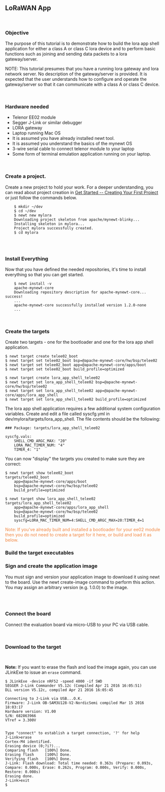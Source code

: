 ## LoRaWAN App

<br>

### Objective

The purpose of this tutorial is to demonstrate how to build the lora app shell application for either a class A or class C lora device and to perform basic functions such as joining and sending data packets to a lora gateway/server.

NOTE: This tutorial presumes that you have a running lora gateway and lora network server. No description of the gateway/server is provided. It is expected that the user understands how to configure and operate the gateway/server so that it can communicate with a class A or class C device.

<br>

### Hardware needed

* Telenor EE02 module
* Segger J-Link or similar debugger
* LORA gateway
* Laptop running Mac OS
* It is assumed you have already installed newt tool. 
* It is assumed you understand the basics of the mynewt OS
* 3-wire serial cable to connect telenor module to your laptop
* Some form of terminal emulation application running on your laptop.

<br>

### Create a project.  

Create a new project to hold your work.  For a deeper understanding, you can read about project creation in 
[Get Started -- Creating Your First Project](../get_started/project_create.md)
or just follow the commands below.

```
    $ mkdir ~/dev
    $ cd ~/dev
    $ newt new mylora
    Downloading project skeleton from apache/mynewt-blinky...
    Installing skeleton in mylora...
    Project mylora successfully created.
    $ cd mylora
    
``` 

<br>

### Install Everything

Now that you have defined the needed repositories, it's time to install everything so
that you can get started.

```
    $ newt install -v 
    apache-mynewt-core
    Downloading repository description for apache-mynewt-core... success!
    ...
    apache-mynewt-core successfully installed version 1.2.0-none
    ...
```

<br>

### Create the targets

Create two targets - one for the bootloader and one for the lora app shell application.  

```no-highlight
$ newt target create telee02_boot
$ newt target set telee02_boot bsp=@apache-mynewt-core/hw/bsp/telee02
$ newt target set telee02_boot app=@apache-mynewt-core/apps/boot
$ newt target set telee02_boot build_profile=optimized

$ newt target create lora_app_shell_telee02
$ newt target set lora_app_shell_telee02 bsp=@apache-mynewt-core/hw/bsp/telee02
$ newt target set lora_app_shell_telee02 app=@apache-mynewt-core/apps/lora_app_shell
$ newt target set lora_app_shell_telee02 build_profile=optimized
```
The lora app shell application requires a few additional system configuration variables. 
Create and edit a file called syscfg.yml in dev/mylora/targets/lora_app_shell. The file
contents should be the following:

```
### Package: targets/lora_app_shell_telee02

syscfg.vals:
    SHELL_CMD_ARGC_MAX: "20"
    LORA_MAC_TIMER_NUM: "4"
    TIMER_4: "1"
```

You can now "display" the targets you created to make sure they are correct:

```
$ newt target show telee02_boot
targets/telee02_boot
    app=@apache-mynewt-core/apps/boot
    bsp=@apache-mynewt-core/hw/bsp/telee02
    build_profile=optimized
    
$ newt target show lora_app_shell_telee02
targets/lora_app_shell_telee02
    app=@apache-mynewt-core/apps/lora_app_shell
    bsp=@apache-mynewt-core/hw/bsp/telee02
    build_profile=optimized
    syscfg=LORA_MAC_TIMER_NUM=4:SHELL_CMD_ARGC_MAX=20:TIMER_4=1

```

<font color="#F2853F">
Note: If you've already built and installed a bootloader for your ee02 module then you do
not need to create a target for it here, or build and load it as below. </font>
<br>

### Build the target executables 


### Sign and create the application image 

You must sign and version your application image to download it using newt to the board. 
Use the newt create-image command to perform this action. You may assign an arbitrary 
version (e.g. 1.0.0) to the image.

```
```

<br>

### Connect the board

Connect the evaluation board via micro-USB to your PC via USB cable.
        
<br>

### Download to the target


<br>

**Note:** If you want to erase the flash and load the image again, you can use JLinkExe to issue an `erase` command.

```
$ JLinkExe -device nRF52 -speed 4000 -if SWD
SEGGER J-Link Commander V5.12c (Compiled Apr 21 2016 16:05:51)
DLL version V5.12c, compiled Apr 21 2016 16:05:45

Connecting to J-Link via USB...O.K.
Firmware: J-Link OB-SAM3U128-V2-NordicSemi compiled Mar 15 2016 18:03:17
Hardware version: V1.00
S/N: 682863966
VTref = 3.300V


Type "connect" to establish a target connection, '?' for help
J-Link>erase
Cortex-M4 identified.
Erasing device (0;?i?)...
Comparing flash   [100%] Done.
Erasing flash     [100%] Done.
Verifying flash   [100%] Done.
J-Link: Flash download: Total time needed: 0.363s (Prepare: 0.093s, Compare: 0.000s, Erase: 0.262s, Program: 0.000s, Verify: 0.000s, Restore: 0.008s)
Erasing done.
J-Link>exit
$
```
<br>


<br>




